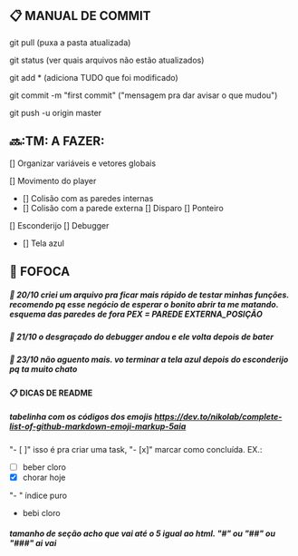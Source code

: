 ## :clipboard: MANUAL DE COMMIT

git pull (puxa a pasta atualizada)

git status (ver quais arquivos não estão atualizados)

git add * (adiciona TUDO que foi modificado)

git commit -m "first commit" ("mensagem pra dar avisar o que mudou")

git push -u origin master

## :soon::TM: A FAZER:

[] Organizar variáveis e vetores globais

[] Movimento do player
- [] Colisão com as paredes internas
- [] Colisão com a parede externa
[] Disparo
[] Ponteiro

[] Esconderijo
[] Debugger
- [] Tela azul

## :speech_balloon: FOFOCA

##### :space_invader: 20/10 criei um arquivo pra ficar mais rápido de testar minhas funções. recomendo pq esse negócio de esperar o bonito abrir ta me matando. esquema das paredes de fora PEX = PAREDE EXTERNA_POSIÇÃO
##### :space_invader: 21/10 o desgraçado do debugger andou e ele volta depois de bater
##### :space_invader: 23/10 não aguento mais. vo terminar a tela azul depois do esconderijo pq ta muito chato

#### :clipboard: DICAS DE README

##### tabelinha com os códigos dos emojis https://dev.to/nikolab/complete-list-of-github-markdown-emoji-markup-5aia

"- [ ]" isso é pra criar uma task, "- [x]" marcar como concluída. EX.:
- [ ] beber cloro
- [x] chorar hoje

"- " índice puro
- bebi cloro 

##### tamanho de seção acho que vai até o 5 igual ao html. "#" ou "##" ou "###" ai vai

